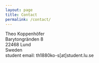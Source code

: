 ```yaml
---
layout: page
title: Contact
permalink: /contact/
---
```



Theo Koppenhöfer  
Barytongränden 8  
22468 Lund  
Sweden  
student email: th1880ko-s[at]student.lu.se

